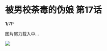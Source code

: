 # 被男校荼毒的伪娘 第17话

**1**/7P

图片努力载入中...

![](https://eu.hamreus.com/ps2/b/bnanxiaotdd_wein/第17话/1.jpg.webp?e=1740458595&m=JIdgFB1qKfEEpcXzhc-kqw)
